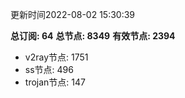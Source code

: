 更新时间2022-08-02 15:30:39

**总订阅: 64**
**总节点: 8349**
**有效节点: 2394**
- v2ray节点: 1751
- ss节点: 496
- trojan节点: 147
